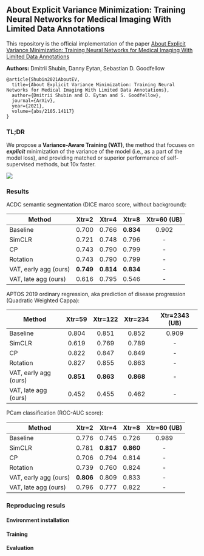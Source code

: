 ## About Explicit Variance Minimization: Training Neural Networks for Medical Imaging With Limited Data Annotations

This repository is the official implementation of the paper [About Explicit Variance Minimization: Training Neural Networks for Medical Imaging With Limited Data Annotations](https://arxiv.org/abs/2105.14117)

**Authors:** Dmitrii Shubin, Danny Eytan, Sebastian D. Goodfellow 
```
@article{Shubin2021AboutEV,
  title={About Explicit Variance Minimization: Training Neural Networks for Medical Imaging With Limited Data Annotations},
  author={Dmitrii Shubin and D. Eytan and S. Goodfellow},
  journal={ArXiv},
  year={2021},
  volume={abs/2105.14117}
}
```

### TL;DR
We propose a **Variance-Aware Training (VAT)**, the method that focuses on ***explicit*** minimization
of the variance of the model (i.e., as a part of the model loss), and providing matched or superior performance of
 self-supervised methods, but 10x faster.
 
 
![](https://github.com/DmitriiShubin/Variance-Aware-Training/assets/method.png "")

### Results
ACDC semantic segmentation (DICE marco score, without background):

| Method        | Xtr=2           | Xtr=4   |Xtr=8  | Xtr=60 (UB) |
| ------------- |:-------------:| :-----:|:-----:|:-----:|
| Baseline      | 0.700 | 0.766 | **0.834** | 0.902 |
| SimCLR      | 0.721 | 0.748  | 0.796| - |
| CP |0.743 | 0.790 | 0.799| - |
| Rotation |0.743 | 0.790 | 0.799| - |
| VAT, early agg (ours) | **0.749** | **0.814** | **0.834** | - |
| VAT, late agg (ours) |0.616 | 0.795 | 0.546| - |

APTOS 2019 ordinary regression, aka prediction of disease progression (Quadratic Weighted Cappa):

| Method        | Xtr=59           | Xtr=122   |Xtr=234  | Xtr=2343 (UB) |
| ------------- |:-------------:| :-----:|:-----:|:-----:|
| Baseline      | 0.804 | 0.851 | 0.852 | 0.909 |
| SimCLR      | 0.619 | 0.769 | 0.789| - |
| CP |0.822 | 0.847 | 0.849| - |
| Rotation |0.827 | 0.855 | 0.863| - |
| VAT, early agg (ours) | **0.851** | **0.863** | **0.868** | - |
| VAT, late agg (ours) |0.452 | 0.455 | 0.462 | - |

PCam classification (ROC-AUC score):

| Method        | Xtr=2           | Xtr=4   |Xtr=8  | Xtr=60 (UB) |
| ------------- |:-------------:| :-----:|:-----:|:-----:|
| Baseline      | 0.776 | 0.745 | 0.726 | 0.989 |
| SimCLR      | 0.781 | **0.817** | **0.860** | - |
| CP |0.706 | 0.794 | 0.814| - |
| Rotation |0.739 | 0.760 | 0.824 | - |
| VAT, early agg (ours) | **0.806** | 0.809 | 0.833 | - |
| VAT, late agg (ours) | 0.796 | 0.777 | 0.822 | - |

### Reproducing resuls

#### Environment installation

#### Training

#### Evaluation



